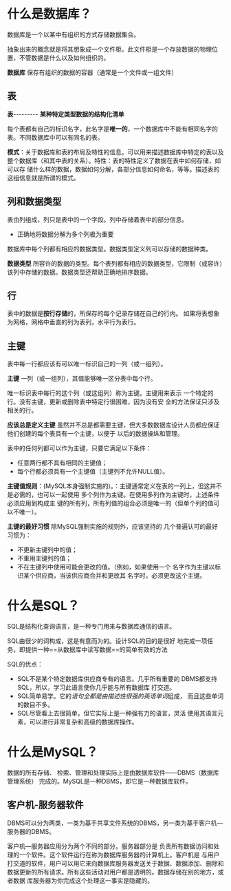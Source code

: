 # 什么是数据库？

数据库是一个以某中有组织的方式存储数据集合。

抽象出来的概念就是将其想象成一个文件柜。此文件柜是一个存放数据的物理位置，不管数据是什么以及如何组织的。

**数据库** 保存有组织的数据的容器（通常是一个文件或一组文件）

## 表

**表**--------- **某种特定类型数据的结构化清单**

每个表都有自己的标识名字，此名字是**唯一的**，一个数据库中不能有相同名字的表。不同数据库中可以有同名的表。

**模式**：关于数据库和表的布局及特性的信息。可以用来描述数据库中特定的表以及整个数据库（和其中表的关系）。特性：表的特性定义了数据在表中如何存储，如可以存 储什么样的数据，数据如何分解，各部分信息如何命名，等等。描述表的这组信息就是所谓的模式。

## 列和数据类型

表由列组成，列只是表中的一个字段。列中存储着表中的部分信息。

- 正确地将数据分解为多个列极为重要

数据库中每个列都有相应的数据类型。数据类型定义列可以存储的数据种类。

**数据类型** 所容许的数据的类型。每个表列都有相应的数据类型，它限制（或容许）该列中存储的数据。数据类型还帮助正确地排序数据。

## 行

表中的数据是**按行存储**的，所保存的每个记录存储在自己的行内。 如果将表想象为网格，网格中垂直的列为表列，水平行为表行。

## 主键

表中每一行都应该有可以唯一标识自己的一列（或一组列）。

**主键** 一列（或一组列），其值能够唯一区分表中每个行。

唯一标识表中每行的这个列（或这组列）称为主键。主键用来表示 一个特定的行。没有主键，更新或删除表中特定行很困难，因为没有安 全的方法保证只涉及相关的行。

**应该总是定义主键** 虽然并不总是都需要主键，但大多数数据库设计人员都应保证他们创建的每个表具有一个主键，以便于 以后的数据操纵和管理。

表中的任何列都可以作为主键，只要它满足以下条件：

- 任意两行都不具有相同的主键值；
- 每个行都必须具有一个主键值（主键列不允许NULL值）。

**主键值规则**：(MySQL本身强制实施的)。：主键通常定义在表的一列上，但这并不是必需的，也可以一起使用 多个列作为主键。在使用多列作为主键时，上述条件必须应用到构成主 键的所有列，所有列值的组合必须是唯一的（但单个列的值可以不唯一）。

**主键的最好习惯** 除MySQL强制实施的规则外，应该坚持的 几个普遍认可的最好习惯为： 

- 不更新主键列中的值；
- 不重用主键列的值；
- 不在主键列中使用可能会更改的值。（例如，如果使用一个 名字作为主键以标识某个供应商，当该供应商合并和更改其 名字时，必须更改这个主键。

# 什么是SQL？

SQL是结构化查询语言，是一种专门用来与数据库通信的语言。

SQL由很少的词构成，这是有意而为的。设计SQL的目的是很好 地完成一项任务，即提供一种==从数据库中读写数据==的简单有效的方法

SQL的优点：

- SQL不是某个特定数据库供应商专有的语言。几乎所有重要的 DBMS都支持SQL，所以，学习此语言使你几乎能与所有数据库 打交道。
- SQL简单易学。它的*语句全都是由描述性很强的英语单词*组成， 而且这些单词的数目不多。
- SQL尽管看上去很简单，但它实际上是一种强有力的语言，灵活 使用其语言元素，可以进行非常复杂和高级的数据库操作。

# 什么是MySQL？

数据的所有存储、 检索、管理和处理实际上是由数据库软件——DBMS（数据库管理系统） 完成的。MySQL是一种DBMS，即它是一种数据库软件。

## 客户机-服务器软件

DBMS可以分为两类，一类为基于共享文件系统的DBMS，另一类为基于客户机—服务器的DBMS。

客户机—服务器应用分为两个不同的部分。服务器部分是 负责所有数据访问和处理的一个软件。这个软件运行在称为数据库服务器的计算机上。客户机是 与用户打交道的软件，用户可以用它来向数据库服务器发送关于数据、数据添加、删除和数据更新的所有请求。所有这些活动对用户都是透明的。数据存储在别的地方，或者数据 库服务器为你完成这个处理这一事实是隐藏的。















































